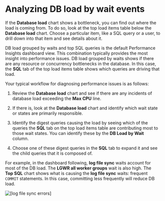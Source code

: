 # Analyzing DB load by wait events<a name="USER_PerfInsights.UsingDashboard.AnalyzeDBLoad"></a>

If the **Database load** chart shows a bottleneck, you can find out where the load is coming from\. To do so, look at the top load items table below the **Database load** chart\. Choose a particular item, like a SQL query or a user, to drill down into that item and see details about it\.

DB load grouped by waits and top SQL queries is the default Performance Insights dashboard view\. This combination typically provides the most insight into performance issues\. DB load grouped by waits shows if there are any resource or concurrency bottlenecks in the database\. In this case, the **SQL** tab of the top load items table shows which queries are driving that load\.

Your typical workflow for diagnosing performance issues is as follows:

1. Review the **Database load** chart and see if there are any incidents of database load exceeding the **Max CPU** line\.

1. If there is, look at the **Database load** chart and identify which wait state or states are primarily responsible\.

1. Identify the digest queries causing the load by seeing which of the queries the **SQL** tab on the top load items table are contributing most to those wait states\. You can identify these by the **DB Load by Wait** column\.

1. Choose one of these digest queries in the **SQL** tab to expand it and see the child queries that it is composed of\.

For example, in the dashboard following, **log file sync** waits account for most of the DB load\. The **LGWR all worker groups** wait is also high\. The **Top SQL** chart shows what is causing the **log file sync** waits: frequent `COMMIT` statements\. In this case, committing less frequently will reduce DB load\.

![\[log file sync errors\]](http://docs.aws.amazon.com/AmazonRDS/latest/AuroraUserGuide/./images/perf_insights_7.png)